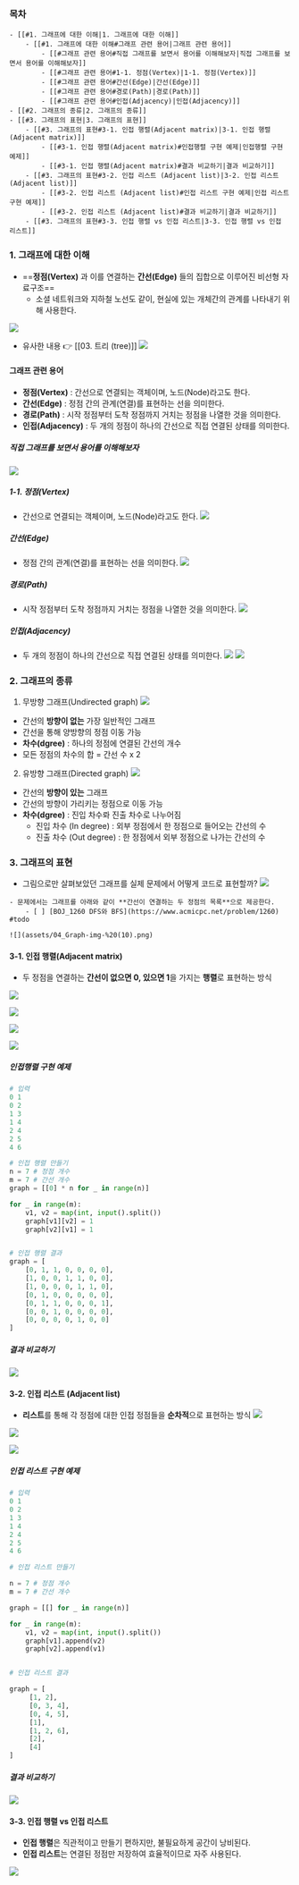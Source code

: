 
### 목차
```ad-note
- [[#1. 그래프에 대한 이해|1. 그래프에 대한 이해]]
	- [[#1. 그래프에 대한 이해#그래프 관련 용어|그래프 관련 용어]]
		- [[#그래프 관련 용어#직접 그래프를 보면서 용어를 이해해보자|직접 그래프를 보면서 용어를 이해해보자]]
		- [[#그래프 관련 용어#1-1. 정점(Vertex)|1-1. 정점(Vertex)]]
		- [[#그래프 관련 용어#간선(Edge)|간선(Edge)]]
		- [[#그래프 관련 용어#경로(Path)|경로(Path)]]
		- [[#그래프 관련 용어#인접(Adjacency)|인접(Adjacency)]]
- [[#2. 그래프의 종류|2. 그래프의 종류]]
- [[#3. 그래프의 표현|3. 그래프의 표현]]
	- [[#3. 그래프의 표현#3-1. 인접 행렬(Adjacent matrix)|3-1. 인접 행렬(Adjacent matrix)]]
		- [[#3-1. 인접 행렬(Adjacent matrix)#인접행렬 구현 예제|인접행렬 구현 예제]]
		- [[#3-1. 인접 행렬(Adjacent matrix)#결과 비교하기|결과 비교하기]]
	- [[#3. 그래프의 표현#3-2. 인접 리스트 (Adjacent list)|3-2. 인접 리스트 (Adjacent list)]]
		- [[#3-2. 인접 리스트 (Adjacent list)#인접 리스트 구현 예제|인접 리스트 구현 예제]]
		- [[#3-2. 인접 리스트 (Adjacent list)#결과 비교하기|결과 비교하기]]
	- [[#3. 그래프의 표현#3-3. 인접 행렬 vs 인접 리스트|3-3. 인접 행렬 vs 인접 리스트]]
```


### 1. 그래프에 대한 이해
- ==**정점(Vertex)** 과 이를 연결하는 **간선(Edge)** 들의 집합으로 이루어진 비선형 자료구조==
	- 소셜 네트워크와 지하철 노선도 같이, 현실에 있는 개체간의 관계를 나타내기 위해 사용한다.

![](assets/04_Graph-img-%20(1).png)

- 유사한 내용 👉 [[03. 트리 (tree)]] 
![](../../Algorithm%20(theory)/03.%20트리%20(tree).md#^cb3c4e)


#### 그래프 관련 용어
- **정점(Vertex)** : 간선으로 연결되는 객체이며, 노드(Node)라고도 한다.
- **간선(Edge)** : 정점 간의 관계(연결)를 표현하는 선을 의미한다.
- **경로(Path)** : 시작 정점부터 도착 정점까지 거치는 정점을 나열한 것을 의미한다. 
- **인접(Adjacency)** : 두 개의 정점이 하나의 간선으로 직접 연결된 상태를 의미한다. 

##### 직접 그래프를 보면서 용어를 이해해보자 
![](assets/04_Graph-img-%20(2).png)


##### 1-1. 정점(Vertex)
- 간선으로 연결되는 객체이며, 노드(Node)라고도 한다.
	![](assets/04_Graph-img-%20(3).png)


##### 간선(Edge)
- 정점 간의 관계(연결)를 표현하는 선을 의미한다.
	![](assets/04_Graph-img-%20(4).png)


##### 경로(Path)
- 시작 정점부터 도착 정점까지 거치는 정점을 나열한 것을 의미한다. 
	![](assets/04_Graph-img-%20(5).png)


##### 인접(Adjacency)
- 두 개의 정점이 하나의 간선으로 직접 연결된 상태를 의미한다. 
	![](assets/04_Graph-img-%20(6).png)
	![](assets/04_Graph-img-%20(7).png)


### 2. 그래프의 종류
1) 무방향 그래프(Undirected graph)
![](assets/04_Graph-img-%20(8).png)

- 간선의 **방향이 없는** 가장 일반적인 그래프
- 간선을 통해 양방향의 정점 이동 가능
- **차수(dgree)** : 하나의 정점에 연결된 간선의 개수
- 모든 정점의 차수의 합 = 간선 수 x 2 

2) 유방향 그래프(Directed graph)
![](assets/04_Graph-img-%20(9).png)

- 간선의 **방향이 있는** 그래프
- 간선의 방향이 가리키는 정점으로 이동 가능
- **차수(dgree)** : 진입 차수롸 진출 차수로 나누어짐
	- 진입 차수 (In degree) : 외부 정점에서 한 정점으로 들어오는 간선의 수
	- 진출 차수 (Out degree) : 한 정점에서 외부 정점으로 나가는 간선의 수


### 3. 그래프의 표현
- 그림으로만 살펴보았던 그래프를 실제 문제에서 어떻게 코드로 표현할까? 
![](assets/04_Graph-img-%20(2).png)


```ad-question
- 문제에서는 그래프를 아래와 같이 **간선이 연결하는 두 정점의 목록**으로 제공한다.
	- [ ] [BOJ_1260 DFS와 BFS](https://www.acmicpc.net/problem/1260) #todo 

![](assets/04_Graph-img-%20(10).png)

```

#### 3-1. 인접 행렬(Adjacent matrix)
- 두 정점을 연결하는 **간선이 없으면 0, 있으면 1**을 가지는 **행렬**로 표현하는 방식

![](assets/04_Graph-img-%20(11).png)

![](assets/04_Graph-img-%20(12).png)

![](assets/04_Graph-img-%20(13).png)

![](assets/04_Graph-img-%20(14).png)

##### 인접행렬 구현 예제
```python
# 입력
0 1
0 2
1 3
1 4
2 4
2 5
4 6

# 인접 행렬 만들기
n = 7 # 정점 개수
m = 7 # 간선 개수
graph = [[0] * n for _ in range(n)]

for _ in range(m):
	v1, v2 = map(int, input().split())
	graph[v1][v2] = 1
	graph[v2][v1] = 1


# 인접 행렬 결과
graph = [
	[0, 1, 1, 0, 0, 0, 0],
	[1, 0, 0, 1, 1, 0, 0],
	[1, 0, 0, 0, 1, 1, 0],
	[0, 1, 0, 0, 0, 0, 0],
	[0, 1, 1, 0, 0, 0, 1],
	[0, 0, 1, 0, 0, 0, 0],
	[0, 0, 0, 0, 1, 0, 0]
]
```

##### 결과 비교하기
![](assets/04_Graph-img-%20(15).png)


#### 3-2. 인접 리스트 (Adjacent list)
- **리스트**를 통해 각 정점에 대한 인접 정점들을 **순차적**으로 표현하는 방식
![](assets/04_Graph-img-%20(16).png)

![](assets/04_Graph-img-%20(17).png)

![](assets/04_Graph-img-%20(18).png)


##### 인접 리스트 구현 예제
```python
# 입력
0 1
0 2
1 3
1 4
2 4
2 5
4 6

# 인접 리스트 만들기

n = 7 # 정점 개수
m = 7 # 간선 개수

graph = [[] for _ in range(n)]

for _ in range(m):
	v1, v2 = map(int, input().split())
	graph[v1].append(v2)
	graph[v2].append(v1)


# 인접 리스트 결과

graph = [
	 [1, 2],
	 [0, 3, 4],
	 [0, 4, 5],
	 [1],
	 [1, 2, 6],
	 [2],
	 [4]
]
```

##### 결과 비교하기
![](assets/04_Graph-img-%20(19).png)


#### 3-3. 인접 행렬 vs 인접 리스트 
- **인접 행렬**은 직관적이고 만들기 편하지만, 불필요하게 공간이 낭비된다.
- **인접 리스트**는 연결된 정점만 저장하여 효율적이므로 자주 사용된다.

![](assets/04_Graph-img-%20(20).png)

